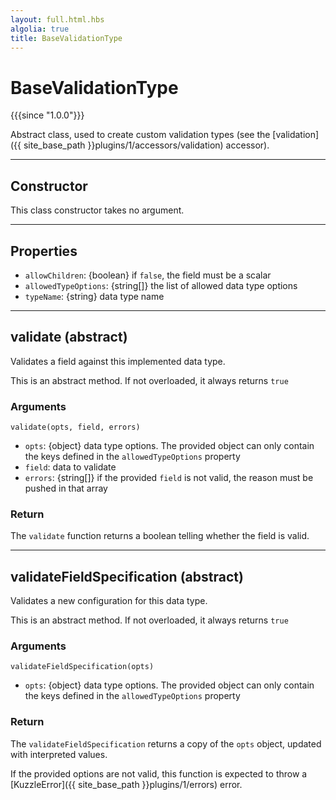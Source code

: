 ```yaml
---
layout: full.html.hbs
algolia: true
title: BaseValidationType
---
```


# BaseValidationType

{{{since "1.0.0"}}}

Abstract class, used to create custom validation types (see the [validation]({{ site_base_path }}plugins/1/accessors/validation) accessor).

---

## Constructor

This class constructor takes no argument.

---

## Properties

* `allowChildren`: {boolean} if `false`, the field must be a scalar
* `allowedTypeOptions`: {string[]} the list of allowed data type options
* `typeName`: {string} data type name

---

## validate (abstract)

Validates a field against this implemented data type.

This is an abstract method. If not overloaded, it always returns `true`

### Arguments

`validate(opts, field, errors)`

* `opts`: {object} data type options. The provided object can only contain the keys defined in the `allowedTypeOptions` property
* `field`: data to validate
* `errors`: {string[]} if the provided `field` is not valid, the reason must be pushed in that array

### Return

The `validate` function returns a boolean telling whether the field is valid.

---

## validateFieldSpecification (abstract)

Validates a new configuration for this data type.

This is an abstract method. If not overloaded, it always returns `true`

### Arguments

`validateFieldSpecification(opts)`

* `opts`: {object} data type options. The provided object can only contain the keys defined in the `allowedTypeOptions` property

### Return

The `validateFieldSpecification` returns a copy of the `opts` object, updated with interpreted values.

If the provided options are not valid, this function is expected to throw a [KuzzleError]({{ site_base_path }}plugins/1/errors) error.
